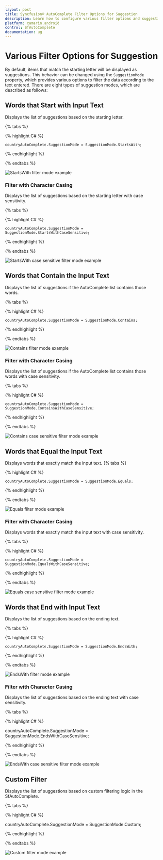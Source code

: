 ```yaml
---
layout: post
title: Syncfusion® AutoComplete Filter Options for Suggestion
description: Learn how to configure various filter options and suggestion modes in SfAutoComplete control to enhance search functionality and user experience.
platform: xamarin.android
control: SfAutoComplete
documentation: ug
---
```


# Various Filter Options for Suggestion

By default, items that match the starting letter will be displayed as suggestions. This behavior can be changed using the `SuggestionMode` property, which provides various options to filter the data according to the text entered. There are eight types of suggestion modes, which are described as follows:

## Words that Start with Input Text

Displays the list of suggestions based on the starting letter.

{% tabs %}

{% highlight C# %}
	
	countryAutoComplete.SuggestionMode = SuggestionMode.StartsWith;
	 
{% endhighlight %}

{% endtabs %}
	
![StartsWith filter mode example](images/startswith.png)
### Filter with Character Casing

Displays the list of suggestions based on the starting letter with case sensitivity.

{% tabs %}

{% highlight C# %}
	
	countryAutoComplete.SuggestionMode = SuggestionMode.StartsWithCaseSensitive;
	 
{% endhighlight %}

{% endtabs %}
	
![StartsWith case sensitive filter mode example](images/startswithcasesensitive.png)
## Words that Contain the Input Text

Displays the list of suggestions if the AutoComplete list contains those words.

{% tabs %}

{% highlight C# %}
	
	countryAutoComplete.SuggestionMode = SuggestionMode.Contains;
	 
{% endhighlight %}

{% endtabs %}
	
![Contains filter mode example](images/contains.png)
### Filter with Character Casing

Displays the list of suggestions if the AutoComplete list contains those words with case sensitivity.

{% tabs %}

{% highlight C# %}
	
	countryAutoComplete.SuggestionMode = SuggestionMode.ContainsWithCaseSensitive;
	 
{% endhighlight %}

{% endtabs %}
	
![Contains case sensitive filter mode example](images/containswithcasesensitive.png)
## Words that Equal the Input Text

Displays words that exactly match the input text.
{% tabs %}

{% highlight C# %}
	
	countryAutoComplete.SuggestionMode = SuggestionMode.Equals;
	 
{% endhighlight %}

{% endtabs %}
	
![Equals filter mode example](images/equals.png)
### Filter with Character Casing

Displays words that exactly match the input text with case sensitivity.

{% tabs %}

{% highlight C# %}
	
	countryAutoComplete.SuggestionMode = SuggestionMode.EqualsWithCaseSensitive;
	 
{% endhighlight %}

{% endtabs %}
	
![Equals case sensitive filter mode example](images/equalswithcasesensitive.png)
## Words that End with Input Text

Displays the list of suggestions based on the ending text.

{% tabs %}

{% highlight C# %}
	
	countryAutoComplete.SuggestionMode = SuggestionMode.EndsWith;
	 
{% endhighlight %}

{% endtabs %}
	
![EndsWith filter mode example](images/endswith.png)
### Filter with Character Casing

Displays the list of suggestions based on the ending text with case sensitivity.

{% tabs %}

{% highlight C# %}
	
countryAutoComplete.SuggestionMode = SuggestionMode.EndsWithCaseSensitive;
	 
{% endhighlight %}

{% endtabs %}
	
![EndsWith case sensitive filter mode example](images/endswithcasesensitive.png)
## Custom Filter

Displays the list of suggestions based on custom filtering logic in the SfAutoComplete.

{% tabs %}

{% highlight C# %}
	
countryAutoComplete.SuggestionMode = SuggestionMode.Custom;
	 
{% endhighlight %}

{% endtabs %}
	
![Custom filter mode example](images/customfilter.png)
